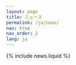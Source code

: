 ```yaml
---
layout: page
title: ニュース
permalink: /ja/news/
nav: true
nav_order: 2
lang: ja
---
```


{% include news.liquid %} 
